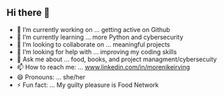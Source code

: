 ## Hi there 👋

- 🔭 I’m currently working on ... getting active on Github
- 🌱 I’m currently learning ... more Python and cybersecurity 
- 👯 I’m looking to collaborate on ... meaningful projects
- 🤔 I’m looking for help with ... improving my coding skills
- 💬 Ask me about ... food, books, and project managment/cybersecuity 
- 📫 How to reach me: ... www.linkedin.com/in/morenikeirving
- 😄 Pronouns: ... she/her
- ⚡ Fun fact: ...  My guilty pleasure is Food Network 

